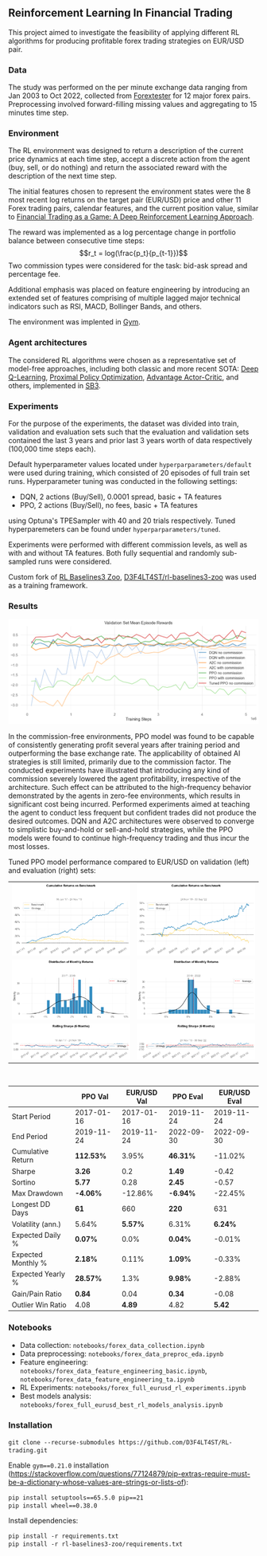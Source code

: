 ## Reinforcement Learning In Financial Trading


This project aimed to investigate the feasibility of applying different RL algorithms for producing profitable forex trading strategies on EUR/USD pair.

### Data
The study was performed on the per minute exchange data ranging from Jan 2003 to Oct 2022, collected from [Forextester](https://forextester.com) for 12 major forex pairs. Preprocessing involved forward-filling missing values and aggregating to 15 minutes time step. 

### Environment
The RL environment was designed to return a description of the current price dynamics at each time step, accept a discrete action from the agent (buy, sell, or do nothing) and return the associated reward with the description of the next time step. 

The initial features chosen to represent the environment states were the 8 most recent log returns on the target pair (EUR/USD) price and other 11 Forex trading pairs, calendar features, and the current position value, similar to [Financial Trading as a Game: A Deep Reinforcement Learning Approach](https://arxiv.org/abs/1807.02787). 

The reward was implemented as a log percentage change in portfolio balance between consecutive time steps: $$r_t = log(\frac{p_t}{p_{t-1}})$$
Two commission types were considered for the task: bid-ask spread and percentage fee.

Additional emphasis was placed on feature engineering by introducing an extended set of features comprising of multiple lagged major technical indicators such as RSI, MACD, Bollinger Bands, and others. 


The environment was implented in [Gym](https://gymnasium.farama.org).


### Agent architectures
The considered RL algorithms were chosen as a representative set of model-free approaches, including both classic and more recent SOTA: [Deep Q-Learning](https://arxiv.org/abs/1312.5602),  [Proximal Policy Optimization](https://arxiv.org/abs/1707.06347), [Advantage Actor-Critic](https://arxiv.org/abs/1602.01783), and others, implemented in [SB3](https://stable-baselines3.readthedocs.io/en/master/#). 
### Experiments
For the purpose of the experiments, the dataset was divided into train, validation and evaluation sets such that the evaluation and validation sets contained the last 3 years and prior last 3 years worth of data respectively (100,000 time steps each).

 Default hyperparameter values located under `hyperparparameters/default` were used during training, which consisted of 20 episodes of full train set runs. 
Hyperparameter tuning was conducted in the following settings:
* DQN, 2 actions (Buy/Sell), 0.0001 spread, basic + TA features
* PPO, 2 actions (Buy/Sell), no fees, basic + TA features 

using Optuna's TPESampler with 40 and 20 trials respectively. Tuned hyperparemeters can be found under `hyperparparameters/tuned`. 

Experiments were performed with different commission levels, as well as with and without TA features. Both fully sequential and randomly sub-sampled runs were considered. 

Custom fork of [RL Baselines3 Zoo](https://stable-baselines3.readthedocs.io/en/master/guide/rl_zoo.html), [D3F4LT4ST/rl-baselines3-zoo](https://github.com/D3F4LT4ST/rl-baselines3-zoo/tree/debeb3a5f536ad5adeca9d28a6028f19dd1d65d2) was used as a training framework. 


### Results

<img src="illustrations/val_mean_episode_rewards.png" >
<br>

In the commission-free environments, PPO model was found to be capable of consistently generating profit several years after training period and outperforming the base exchange rate. The applicability of obtained AI strategies is still limited, primarily due to the commission factor. The conducted experiments have illustrated that introducing any kind of commission severely lowered the agent profitability, irrespective of the architecture. Such effect can be attributed to the high-frequency behavior demonstrated by the agents in zero-fee environments, which results in significant cost being incurred. Performed experiments aimed at teaching the agent to conduct less frequent but confident trades did not produce the desired outcomes. DQN and A2C architectures were observed to converge to simplistic buy-and-hold or sell-and-hold strategies, while the PPO models were found to continue high-frequency trading and thus incur the most losses.

Tuned PPO model performance compared to EUR/USD on validation (left) and evaluation (right) sets: 
<br>
<table>
    <tr>
        <td><img src="illustrations/val_ppo_cumulative_returns.png"/></td>
        <td><img src="illustrations/eval_ppo_cumulative_returns.png"/></td>
    </tr>
     <tr>
        <td><img src="illustrations/val_ppo_monthly_returns.png"></td>
        <td><img src="illustrations/eval_ppo_monthly_returns.png"/></td>
    </tr>
    <tr>
        <td><img src="illustrations/val_ppo_rolling_sharpe.png"/></td>
        <td><img src="illustrations/eval_ppo_rolling_sharpe.png"</td>
    </tr>
</table> 
<br>

|                          | PPO Val       | EUR/USD Val | PPO Eval     | EUR/USD Eval|  
|--------------------------|---------------|-------------|--------------|-------------|
| Start Period             | 2017-01-16    | 2017-01-16  | 2019-11-24   | 2019-11-24  |
| End Period               | 2019-11-24    | 2019-11-24  | 2022-09-30   | 2022-09-30  |
| Cumulative Return        | <b>112.53%</b>| 3.95%       | <b>46.31%</b>| -11.02%     |
| Sharpe                   | <b>3.26</b>   | 0.2         | <b>1.49</b>  | -0.42       |
| Sortino                  | <b>5.77</b>   | 0.28        | <b>2.45</b>  | -0.57       |
| Max Drawdown             | <b>-4.06%</b> | -12.86%     | <b>-6.94%</b>|-22.45%      |
| Longest DD Days          | <b>61</b>     | 660         | <b>220</b>   | 631         |
| Volatility (ann.)        | 5.64%         | <b>5.57%</b>| 6.31%        | <b>6.24%</b>|
| Expected Daily %         | <b>0.07%</b>  | 0.0%        | <b>0.04%</b> | -0.01%      |
| Expected Monthly %       | <b>2.18%</b>  | 0.11%       | <b>1.09%</b> | -0.33%      |
| Expected Yearly %        | <b>28.57%</b> | 1.3%        | <b>9.98%</b> | -2.88%      |
| Gain/Pain Ratio          | <b>0.84</b>   | 0.04        | <b>0.34</b>  | -0.08       |
| Outlier Win Ratio        | 4.08          | <b>4.89</b> | 4.82         | <b>5.42</b> |

### Notebooks
* Data collection: `notebooks/forex_data_collection.ipynb`
* Data preprocessing: `notebooks/forex_data_preproc_eda.ipynb`
* Feature engineering: `notebooks/forex_data_feature_engineering_basic.ipynb`, `notebooks/forex_data_feature_engineering_ta.ipynb`
* RL Experiments: `notebooks/forex_full_eurusd_rl_experiments.ipynb`
* Best models analysis: `notebooks/forex_full_eurusd_best_rl_models_analysis.ipynb`

### Installation
```
git clone --recurse-submodules https://github.com/D3F4LT4ST/RL-trading.git
```
Enable `gym==0.21.0` installation (https://stackoverflow.com/questions/77124879/pip-extras-require-must-be-a-dictionary-whose-values-are-strings-or-lists-of):
```
pip install setuptools==65.5.0 pip==21 
pip install wheel==0.38.0
```
Install dependencies:
```
pip install -r requirements.txt
pip install -r rl-baselines3-zoo/requirements.txt
```
